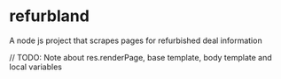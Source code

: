 # refurbland
A node js project that scrapes pages for refurbished deal information




// TODO: Note about res.renderPage, base template, body template and local variables